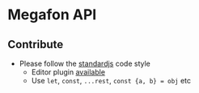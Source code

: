 # Megafon API

## Contribute
+ Please follow the [standardjs](https://github.com/feross/standard) code style
  + Editor plugin [available](https://github.com/feross/standard#text-editor-plugins)
  + Use `let`, `const`, `...rest`, `const {a, b} = obj` etc
